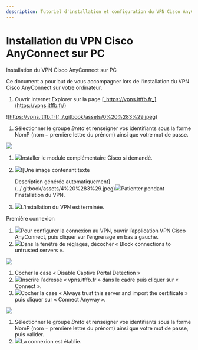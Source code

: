 ```yaml
---
description: Tutoriel d'installation et configuration du VPN Cisco AnyConnect sur PC.
---
```


# Installation du VPN Cisco AnyConnect sur PC

Installation du VPN Cisco AnyConnect sur PC

Ce document a pour but de vous accompagner lors de l’installation du VPN Cisco AnyConnect sur votre ordinateur.

1. Ouvrir Internet Explorer sur la page [_https://vpns.itffb.fr_](https://vpns.itffb.fr/)

![https://vpns.itffb.fr](../.gitbook/assets/0%20%283%29.jpeg)







1. Sélectionner le groupe _Breta_ et renseigner vos identifiants sous la forme NomP \(nom + première lettre du prénom\) ainsi que votre mot de passe.

![](../.gitbook/assets/1%20%283%29.jpeg)

1. ![](../.gitbook/assets/2%20%281%29.jpeg)Installer le module complémentaire Cisco si demandé.
2. ![](../.gitbook/assets/3%20%281%29.jpeg)![Une image contenant texte

   Description g&#xE9;n&#xE9;r&#xE9;e automatiquement](../.gitbook/assets/4%20%283%29.jpeg)![](../.gitbook/assets/5%20%282%29.jpeg)Patienter pendant l’installation du VPN.
3. ![](../.gitbook/assets/6%20%282%29.jpeg)L’installation du VPN est terminée.

Première connexion

1. ![](../.gitbook/assets/7%20%281%29.png)Pour configurer la connexion au VPN, ouvrir l’application VPN Cisco AnyConnect, puis cliquer sur l’engrenage en bas à gauche.
2. ![](../.gitbook/assets/8%20%281%29.png)Dans la fenêtre de réglages, décocher « Block connections to untrusted servers ».

![](../.gitbook/assets/9%20%281%29.png)

1. Cocher la case « Disable Captive Portal Detection »
2. ![](../.gitbook/assets/10%20%281%29.png)Inscrire l’adresse « vpns.itffb.fr » dans le cadre puis cliquer sur « Connect ».
3. ![](../.gitbook/assets/11%20%281%29.png)Cocher la case « Always trust this server and import the certificate » puis cliquer sur « Connect Anyway ».

![](../.gitbook/assets/12%20%281%29.png)

1. Sélectionner le groupe _Breta_ et renseigner vos identifiants sous la forme NomP \(nom + première lettre du prénom\) ainsi que votre mot de passe, puis valider.
2. ![](../.gitbook/assets/13%20%282%29.jpeg)La connexion est établie.

